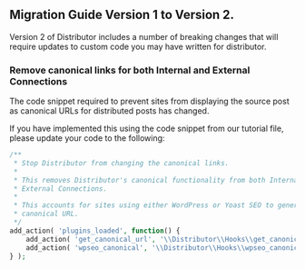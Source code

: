 ## Migration Guide Version 1 to Version 2.

Version 2 of Distributor includes a number of breaking changes that will require updates to custom code you may have written for distributor.

### Remove canonical links for both Internal and External Connections

The code snippet required to prevent sites from displaying the source post as canonical URLs for distributed posts has changed.

If you have implemented this using the code snippet from our tutorial file, please update your code to the following:

```php
/**
 * Stop Distributor from changing the canonical links.
 *
 * This removes Distributor's canonical functionality from both Internal and
 * External Connections.
 *
 * This accounts for sites using either WordPress or Yoast SEO to generate the
 * canonical URL.
 */
add_action( 'plugins_loaded', function() {
	add_action( 'get_canonical_url', '\\Distributor\\Hooks\\get_canonical_url', 10, 2 );
	add_action( 'wpseo_canonical', '\\Distributor\\Hooks\\wpseo_canonical', 10, 2 );
} );
```
